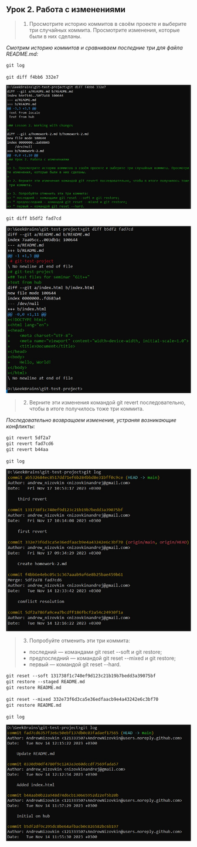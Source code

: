 ## Урок 2. Работа с изменениями

> 1. Просмотрите историю коммитов в своём проекте и выберите три случайных коммита. Просмотрите изменения, которые были в них сделаны.

_Смотрим историю коммитов и сравниваем последние три для файла README.md:_

```
git log

git diff f4bb6 332e7

```

![scr-1.jpg](./images/scr-1.jpg)

```
git diff b5df2 fad7cd
```

![scr-2.jpg](./images/scr-2.jpg)


> 2. Верните эти изменения командой git revert последовательно, чтобы в итоге получилось тоже три коммита.

_Последовательно возвращаем изменения, устраняя возникающие конфликты:_

```
git revert 5df2a7
git revert fad7cd6
git revert b44aa

git log
```

![scr-3.jpg](./images/scr-3.jpg)


> 3. Попробуйте отменить эти три коммита:
> * последний — командами git reset --soft и git restore;
> * предпоследний — командой git reset --mixed и git restore;
> * первый — командой git reset --hard.

```
git reset --soft 131738f1c740ef9d123c21b19b7bedd3a39075bf
git restore --staged README.md
git restore README.md

git reset --mixed 332e73f6d3ca5e36edfaacb9e4a43242e6c3bf70
git restore README.md

git log

```

![scr-4.jpg](./images/scr-4.jpg)
